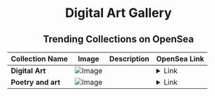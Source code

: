<div align="center">

# Digital Art Gallery

## Trending Collections on OpenSea

| Collection Name                       | Image                                                                                     | Description                       | OpenSea Link                                                                                          |
|---------------------------------------|-------------------------------------------------------------------------------------------|-----------------------------------|--------------------------------------------------------------------------------------------------------|
| **Digital Art** | ![Image](https://i.seadn.io/s/raw/files/aab20adbf10d60611658bb73c5efe084.jpg?w=500&auto=format?w=200&auto=format) |  | <details><summary>Link</summary>[Digital Art](https://opensea.io/collection/digital-art-292)</details> |
| **Poetry and art** | ![Image](https://i.seadn.io/s/raw/files/5e84044456eebced071113b29a4c07c6.jpg?w=500&auto=format?w=200&auto=format) |  | <details><summary>Link</summary>[Poetry and art](https://opensea.io/collection/poetry-and-art-1)</details> |

</div>
